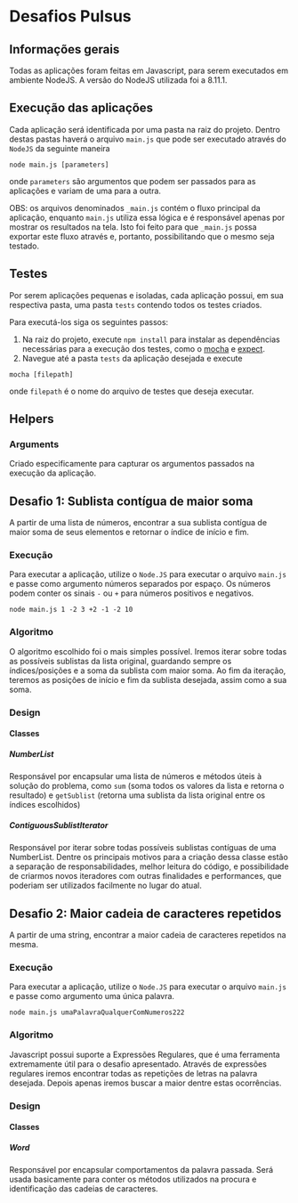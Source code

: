 # Desafios Pulsus

## Informações gerais
Todas as aplicações foram feitas em Javascript, para serem executados em ambiente NodeJS.
A versão do NodeJS utilizada foi a 8.11.1.

## Execução das aplicações
Cada aplicação será identificada por uma pasta na raiz do projeto. Dentro destas pastas
haverá o arquivo `main.js` que pode ser executado através do `NodeJS` da seguinte maneira

```
node main.js [parameters]
```

onde `parameters` são argumentos que podem ser passados para as aplicações
e variam de uma para a outra.

OBS: os arquivos denominados `_main.js` contém o fluxo principal da aplicação, enquanto
`main.js` utiliza essa lógica e é responsável apenas por mostrar os resultados na tela.
Isto foi feito para que `_main.js` possa exportar este fluxo através e, portanto,
possibilitando que o mesmo seja testado.

## Testes
Por serem aplicações pequenas e isoladas, cada aplicação possui, em sua respectiva pasta,
uma pasta `tests` contendo todos os testes criados.

Para executá-los siga os seguintes passos:

1.  Na raiz do projeto, execute `npm install` para instalar as dependências necessárias para
a execução dos testes, como o [mocha](https://github.com/mochajs/mocha) e [expect](https://github.com/mjackson/expect).
2. Navegue até a pasta `tests` da aplicação desejada e execute
```
mocha [filepath]
```
onde `filepath` é o nome do arquivo de testes que deseja executar.

## Helpers

### Arguments
Criado especificamente para capturar os argumentos passados na execução da aplicação.

## Desafio 1: Sublista contígua de maior soma
A partir de uma lista de números, encontrar a sua sublista contígua de maior soma de seus elementos
e retornar o índice de início e fim.

### Execução
Para executar a aplicação, utilize o `Node.JS` para executar o arquivo `main.js` e passe como
argumento números separados por espaço. Os números podem conter os sinais `-` ou `+` para 
números positivos e negativos.

```
node main.js 1 -2 3 +2 -1 -2 10
```

### Algoritmo
O algoritmo escolhido foi o mais simples possível.
Iremos iterar sobre todas as possíveis sublistas da lista original, guardando sempre
os índices/posições e a soma da sublista com maior soma.
Ao fim da iteração, teremos as posições de início e fim da sublista desejada,
assim como a sua soma. 

### Design

#### Classes

##### NumberList
Responsável por encapsular uma lista de números e métodos úteis à solução
do problema, como `sum` (soma todos os valores da lista e retorna o resultado)
 e `getSublist` (retorna uma sublista da lista original entre os índices escolhidos)

##### ContiguousSublistIterator
Responsável por iterar sobre todas possíveis sublistas contíguas de uma NumberList.
Dentre os principais motivos para a criação dessa classe estão a separação de responsabilidades,
melhor leitura do código, e possibilidade de criarmos novos iteradores com outras
finalidades e performances, que poderiam ser utilizados facilmente no lugar do atual.

## Desafio 2: Maior cadeia de caracteres repetidos
A partir de uma string, encontrar a maior cadeia de caracteres repetidos
na mesma.

### Execução
Para executar a aplicação, utilize o `Node.JS` para executar o arquivo `main.js` e passe como
argumento uma única palavra.

```
node main.js umaPalavraQualquerComNumeros222
```

### Algoritmo
Javascript possui suporte a Expressões Regulares, que é uma ferramenta extremamente
útil para o desafio apresentado.
Através de expressões regulares iremos encontrar todas as repetições de letras na palavra
desejada. Depois apenas iremos buscar a maior dentre estas ocorrências. 

### Design

#### Classes

##### Word
Responsável por encapsular comportamentos da palavra passada. Será usada basicamente
para conter os métodos utilizados na procura e identificação das cadeias de caracteres.
